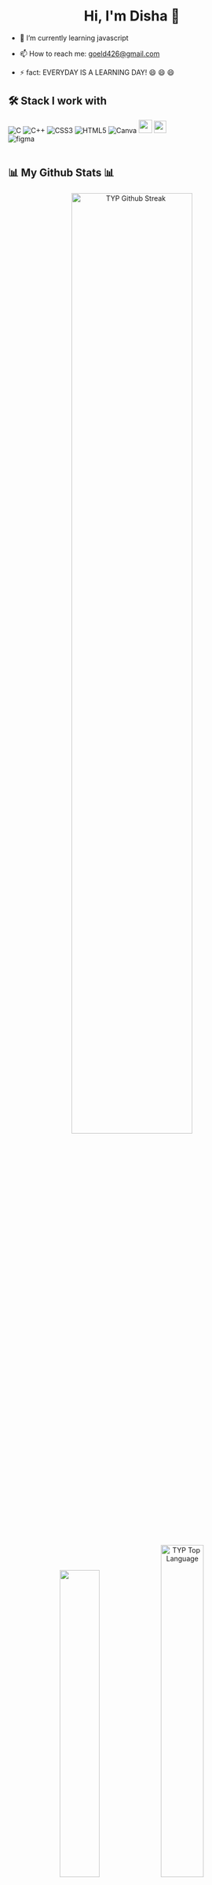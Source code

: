 
<h1 align="center">
   Hi, I'm Disha 👋
     </h1>
<!-- <a href="https://github.com/404"><img src="https://user-images.githubusercontent.com/73097560/115834477-dbab4500-a447-11eb-908a-139a6edaec5c.gif" width="100%"></a>
 -->


- 🌱 I’m currently learning javascript 
- 📫 How to reach me: 
     goeld426@gmail.com
- ⚡  fact: 
          EVERYDAY IS A LEARNING DAY! 😄 😄 😄 
          
          
   <!-- ######################################################################################################## -->
   
     
## 🛠️ Stack I work with
   ![C](https://img.shields.io/badge/c-%2300599C.svg?style=for-the-badge&logo=c&logoColor=white) ![C++](https://img.shields.io/badge/c++-%2300599C.svg?style=for-the-badge&logo=c%2B%2B&logoColor=white) ![CSS3](https://img.shields.io/badge/css3-%231572B6.svg?style=for-the-badge&logo=css3&logoColor=white)  ![HTML5](https://img.shields.io/badge/html5-%23E34F26.svg?style=for-the-badge&logo=html5&logoColor=white) ![Canva](https://img.shields.io/badge/Canva-%2300C4CC.svg?style=for-the-badge&logo=Canva&logoColor=white) <img src="https://img.shields.io/badge/javascript-%23323330.svg?style=for-the-badge&logo=javascript&logoColor=%23F7DF1E" height="27"> <img src="https://camo.githubusercontent.com/202a58d250ff1d21ee70433e0070b55f8fed747f8883c1750742aa791b1ad871/68747470733a2f2f696d672e736869656c64732e696f2f62616467652f2d4769744875622d3035313232413f7374796c653d666c6174266c6f676f3d676974687562" height="25"/>  
![figma](https://img.shields.io/badge/figma-2C2C2C?style=for-the-badge&logo=figma&logoColor=white)
  <br><br>
    <h2>
📊 My Github Stats 📊
</h2>
         <div align ="center">
    <a href="http://www.github.com/disha100"/><img alt="TYP Github Streak" src="https://github-readme-streak-stats.herokuapp.com/?user=disha100&show_icons=true&count_private=true&theme=react&hide_border=true&bg_color=0D1117" width = "70%"/></a> </div>     
<!--  [![GitHub Streak](https://github-readme-streak-stats.herokuapp.com?user=disha100&theme=dark&fire=DD2727)](https://git.io/streak-stats) -->
 

<!-- <a href="https://github.com/404"><img src="https://user-images.githubusercontent.com/73097560/115834477-dbab4500-a447-11eb-908a-139a6edaec5c.gif" width="100%"></a> -->
<!-- ########################################################################################################## -->
<!--  <p><img align="left" src="https://github-readme-stats.vercel.app/api/top-langs?username=disha100&show_icons=true&locale=en&layout=compact" alt="dishagoel" /></p>
 
 <p>&nbsp;<img align="center" src="https://github-readme-stats.vercel.app/api?username=disha100&show_icons=true&locale=en" alt="dishagoel" /></p> -->
<!-- 
<p><img width=50% align="center" src="https://github-readme-streak-stats.herokuapp.com/?user=disha100" alt="dishagoel" /> -->
<!-- <img height="137px" width=50%
  src="https://stackoverflow-card.vercel.app/?userID=18576721&theme=dark&fire=DD2727"
/> -->
<!--   </p>
 <a href="https://github.com/404"><img src="https://user-images.githubusercontent.com/73097560/115834477-dbab4500-a447-11eb-908a-139a6edaec5c.gif" width="100%"></a>
  -->
   <!-- ######################################################################################################## -->
  
<!-- [![Typing SVG](https://readme-typing-svg.herokuapp.com?font=Cambria&color=%231B0EF7&center=true&vCenter=true&lines=%3C%2F+With+%E2%9D%A4%EF%B8%8Ffrom+India+IN+%5C%3E)](https://git.io/typing-svg)
  <br>
  <a href="https://github.com/disha100" target="_blank">
    <img alt="GitHub followers" src="https://img.shields.io/github/followers/disha100?label=Github%20followers&style=for-the-badge">
</a> -->
  <br>
 
  <div align="center">
<a href="http://www.github.com/disha100"><img width="40%" src="https://github-readme-stats.vercel.app/api?username=disha100&hide=&count_private=true&bg_color=0D1117&theme=react&hide_border=true&show_icons=true"/></a>
<a href="http://www.github.com/disha100"><img alt="TYP Top Language" width="41.6%" src="https://github-readme-stats.vercel.app/api/top-langs/?username=disha100&langs_count=10&count_private=true&layout=compact&theme=react&hide_border=true&bg_color=0D1117"/></a>

<!-- <a href="https://github.com/disha100/python-project-blueprint">
  <img align="center" src="https://github-readme-stats.vercel.app/api/pin/?username=disha100&repo=Django-URL-Shortener&title_color=ffffff&text_color=c9cacc&icon_color=2bbc8a&bg_color=1d1f21" />
</a>


<!--  [![Contribution Stats](https://github-contribution-stats.vercel.app/api/?username=disha100)](https://github.com/LordDashMe/github-contribution-stats/)  -->
<!--
**disha100/disha100** is a ✨ _special_ ✨ repository because its `README.md` (this file) appears on your GitHub profile.

Here are some ideas to get you started:


- 👯 I’m looking to collaborate on ...
- 🤔 I’m looking for help with ...
- 💬 Ask me about ...
- 
- 😄 Pronouns: ...

-->

